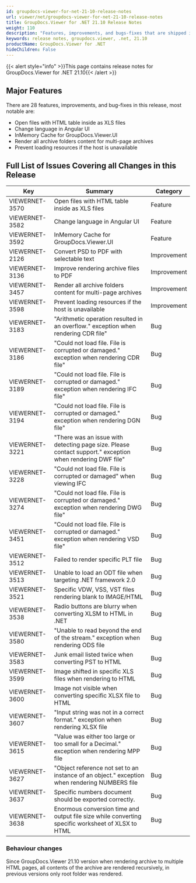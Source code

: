 ```yaml
---
id: groupdocs-viewer-for-net-21-10-release-notes
url: viewer/net/groupdocs-viewer-for-net-21-10-release-notes
title: GroupDocs.Viewer for .NET 21.10 Release Notes
weight: 110
description: "Features, improvements, and bugs-fixes that are shipped in GroupDocs.Viewer for .NET 21.10"
keywords: release notes, groupdocs.viewer, .net, 21.10
productName: GroupDocs.Viewer for .NET
hideChildren: False
---
```

{{< alert style="info" >}}This page contains release notes for GroupDocs.Viewer for .NET 21.10{{< /alert >}}

## Major Features

There are 28 features, improvements, and bug-fixes in this release, most notable are:

* Open files with HTML table inside as XLS files
* Change language in Angular UI
* InMemory Cache for GroupDocs.Viewer.UI
* Render all archive folders content for multi-page archives
* Prevent loading resources if the host is unavailable

## Full List of Issues Covering all Changes in this Release

| Key|Summary| Category |
| --- | --- | --- |
|VIEWERNET-3570|Open files with HTML table inside as XLS files|Feature|
|VIEWERNET-3582|Change language in Angular UI|Feature|
|VIEWERNET-3592|InMemory Cache for GroupDocs.Viewer.UI|Feature|
|VIEWERNET-2126|Convert PSD to PDF with selectable text|Improvement
|VIEWERNET-3136|Improve rendering archive files to PDF|Improvement
|VIEWERNET-3457|Render all archive folders content for multi-page archives|Improvement
|VIEWERNET-3598|Prevent loading resources if the host is unavailable|Improvement
|VIEWERNET-3183|"Arithmetic operation resulted in an overflow." exception when rendering CDR file"|Bug|
|VIEWERNET-3186|"Could not load file. File is corrupted or damaged." exception when rendering CDR file"|Bug|
|VIEWERNET-3189|"Could not load file. File is corrupted or damaged." exception when rendering IFC file"|Bug|
|VIEWERNET-3194|"Could not load file. File is corrupted or damaged." exception when rendering DGN file"|Bug|
|VIEWERNET-3221|"There was an issue with detecting page size. Please contact support." exception when rendering DWF file"|Bug|
|VIEWERNET-3228|"Could not load file. File is corrupted or damaged" when viewing IFC|Bug|
|VIEWERNET-3274|"Could not load file. File is corrupted or damaged." exception when rendering DWG file"|Bug|
|VIEWERNET-3451|"Could not load file. File is corrupted or damaged." exception when rendering VSD file"|Bug|
|VIEWERNET-3512|Failed to render specific PLT file|Bug|
|VIEWERNET-3513|Unable to load an ODT file when targeting .NET framework 2.0|Bug|
|VIEWERNET-3521|Specific VDW, VSS, VST files rendering blank to IMAGE/HTML|Bug|
|VIEWERNET-3538|Radio buttons are blurry when converting XLSM to HTML in .NET|Bug|
|VIEWERNET-3580|"Unable to read beyond the end of the stream." exception when rendering ODS file|Bug|
|VIEWERNET-3583|Junk email listed twice when converting PST to HTML|Bug|
|VIEWERNET-3599|Image shifted in specific XLS files when rendering to HTML|Bug|
|VIEWERNET-3600|Image not visible when converting specific XLSX file to HTML|Bug|
|VIEWERNET-3607|"Input string was not in a correct format." exception when rendering XLSX file|Bug|
|VIEWERNET-3615|"Value was either too large or too small for a Decimal." exception when rendering MPP file|Bug|
|VIEWERNET-3627|"Object reference not set to an instance of an object." exception when rendering NUMBERS file|Bug|
|VIEWERNET-3637|Specific numbers document should be exported correctly.|Bug|
|VIEWERNET-3638|Enormous conversion time and output file size while converting specific worksheet of XLSX to HTML|Bug|

### Behaviour changes

Since GroupDocs.Viewer 21.10 version when rendering archive to multiple HTML pages, all contents of the archive are rendered recursively, in previous versions only root folder was rendered.
